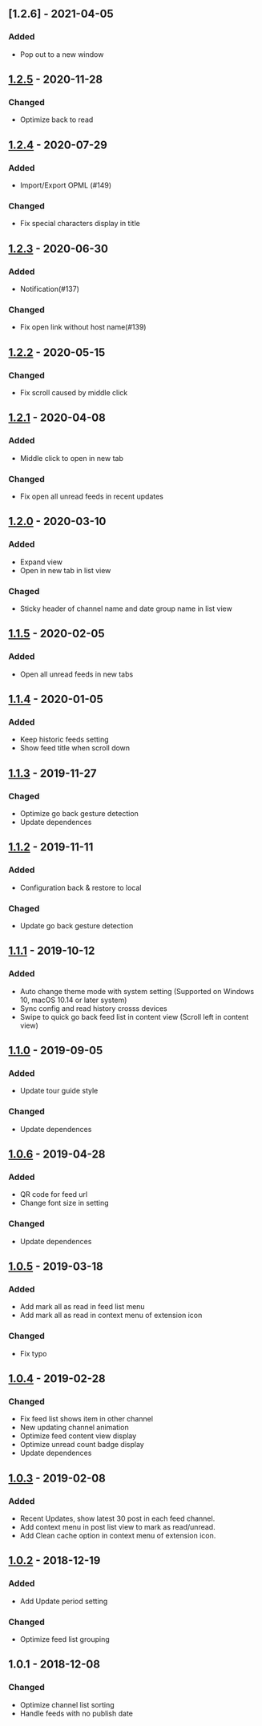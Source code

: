 ## [1.2.6] - 2021-04-05
### Added
- Pop out to a new window
## [1.2.5] - 2020-11-28
### Changed
- Optimize back to read
## [1.2.4] - 2020-07-29
### Added
- Import/Export OPML (#149)
### Changed
- Fix special characters display in title
## [1.2.3] - 2020-06-30
### Added
- Notification(#137)
### Changed
- Fix open link without host name(#139)
## [1.2.2] - 2020-05-15
### Changed
- Fix scroll caused by middle click
## [1.2.1] - 2020-04-08
### Added
- Middle click to open in new tab
### Changed
- Fix open all unread feeds in recent updates
## [1.2.0] - 2020-03-10
### Added
- Expand view
- Open in new tab in list view
### Chaged
- Sticky header of channel name and date group name in list view 
## [1.1.5] - 2020-02-05
### Added
- Open all unread feeds in new tabs
## [1.1.4] - 2020-01-05
### Added
- Keep historic feeds setting
- Show feed title when scroll down
## [1.1.3] - 2019-11-27
### Chaged
- Optimize go back gesture detection
- Update dependences
## [1.1.2] - 2019-11-11
### Added
- Configuration back & restore to local
### Chaged
- Update go back gesture detection
## [1.1.1] - 2019-10-12
### Added
- Auto change theme mode with system setting (Supported on Windows 10, macOS 10.14 or later system)
- Sync config and read history crosss devices
- Swipe to quick go back feed list in content view (Scroll left in content view)
## [1.1.0] - 2019-09-05
### Added
- Update tour guide style
### Changed
- Update dependences
## [1.0.6] - 2019-04-28
### Added
- QR code for feed url
- Change font size in setting
### Changed
- Update dependences
## [1.0.5] - 2019-03-18
### Added
- Add mark all as read in feed list menu
- Add mark all as read in context menu of extension icon
### Changed
- Fix typo
## [1.0.4] - 2019-02-28
### Changed
- Fix feed list shows item in other channel
- New updating channel animation
- Optimize feed content view display
- Optimize unread count badge display
- Update dependences
## [1.0.3] - 2019-02-08
### Added
- Recent Updates, show latest 30 post in each feed channel.
- Add context menu in post list view to mark as read/unread.
- Add Clean cache option in context menu of extension icon.
## [1.0.2] - 2018-12-19
### Added
- Add Update period setting
### Changed
- Optimize feed list grouping
## 1.0.1 - 2018-12-08
### Changed
- Optimize channel list sorting
- Handle feeds with no publish date

[1.2.5]:https://github.com/xs9627/feedpop/compare/v1.2.4...v1.2.5
[1.2.4]:https://github.com/xs9627/feedpop/compare/v1.2.3...v1.2.4
[1.2.3]:https://github.com/xs9627/feedpop/compare/v1.2.2...v1.2.3
[1.2.2]:https://github.com/xs9627/feedpop/compare/v1.2.1...v1.2.2
[1.2.1]:https://github.com/xs9627/feedpop/compare/v1.2.0...v1.2.1
[1.2.0]:https://github.com/xs9627/feedpop/compare/v1.1.5...v1.2.0
[1.1.5]:https://github.com/xs9627/feedpop/compare/v1.1.4...v1.1.5
[1.1.4]:https://github.com/xs9627/feedpop/compare/v1.1.3...v1.1.4
[1.1.3]:https://github.com/xs9627/feedpop/compare/v1.1.2...v1.1.3
[1.1.2]:https://github.com/xs9627/feedpop/compare/v1.1.1...v1.1.2
[1.1.1]:https://github.com/xs9627/feedpop/compare/v1.1.0...v1.1.1
[1.1.0]:https://github.com/xs9627/feedpop/compare/v1.0.6...v1.1.0
[1.0.6]:https://github.com/xs9627/feedpop/compare/v1.0.5...v1.0.6
[1.0.5]:https://github.com/xs9627/feedpop/compare/v1.0.4...v1.0.5
[1.0.4]:https://github.com/xs9627/feedpop/compare/v1.0.3...v1.0.4
[1.0.3]:https://github.com/xs9627/feedpop/compare/v1.0.2...v1.0.3
[1.0.2]:https://github.com/xs9627/feedpop/compare/1.0.1...v1.0.2
